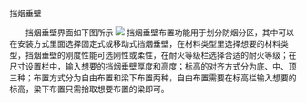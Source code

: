 挡烟垂壁
<br/>

&emsp;&emsp;挡烟垂壁界面如下图所示
![](.topwrite/assets/image_1660199819896.png)
挡烟垂壁布置功能用于划分防烟分区，其中可以在安装方式里面选择固定式或移动式挡烟垂壁，在材料类型里选择想要的材料类型，挡烟垂壁的刚度性能可选刚性或柔性，在耐火等级栏选择合适的耐火等级；在尺寸设置栏中，输入想要的挡烟垂壁厚度和高度；标高的对齐方式分为底、中、顶三种；布置方式分为自由布置和梁下布置两种，自由布置需要在标高栏输入想要的标高，梁下布置只需拾取想要布置的梁即可。